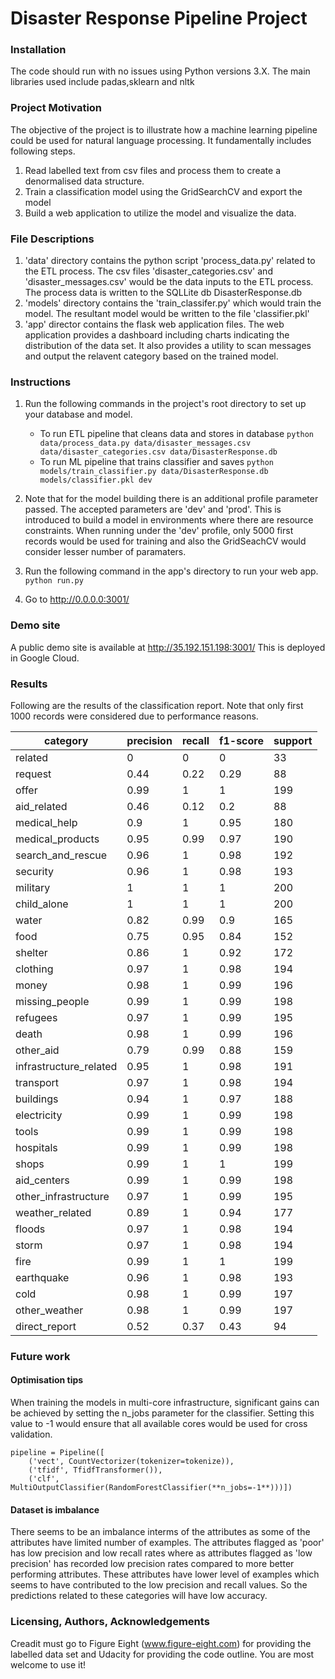 # Disaster Response Pipeline Project
### Installation
The code should run with no issues using Python versions 3.X. The main libraries used include padas,sklearn and nltk

### Project Motivation
The objective of the project is to illustrate how a machine learning pipeline could be used for natural language processing. It fundamentally includes following steps.
1. Read labelled text from csv files and process them to create a denormalised data structure.
2. Train a classification model using the GridSearchCV and export the model
3. Build a web application to utilize the model and visualize the data.
### File Descriptions
1. 'data' directory contains the python script 'process_data.py' related to the ETL process. The csv files 'disaster_categories.csv' and 'disaster_messages.csv' would be the data inputs to the ETL process. The process data is written to the SQLLite db DisasterResponse.db
2. 'models' directory contains the 'train_classifer.py' which would train the model. The resultant model would be written to the file 'classifier.pkl' 
3. 'app' director contains the flask web application files. The web application provides a dashboard including charts indicating the distribution of the data set. It also provides a utility to scan messages and output the relavent category based on the trained model.
### Instructions
1. Run the following commands in the project's root directory to set up your database and model.

    - To run ETL pipeline that cleans data and stores in database
        `python data/process_data.py data/disaster_messages.csv data/disaster_categories.csv data/DisasterResponse.db`
    - To run ML pipeline that trains classifier and saves
        `python models/train_classifier.py data/DisasterResponse.db models/classifier.pkl dev`

2. Note that for the model building there is an additional profile parameter passed. The accepted parameters are 'dev' and 'prod'. This is introduced to build a model in environments where there are resource constraints. When running under the 'dev' profile, only 5000 first records would be used for training and also the GridSeachCV would consider lesser number of paramaters. 

3. Run the following command in the app's directory to run your web app.
    `python run.py`

4. Go to http://0.0.0.0:3001/
### Demo site
A public demo site is available at http://35.192.151.198:3001/ This is deployed in Google Cloud. 
### Results
Following are the results of the classification report. Note that only first 1000 records were considered due to performance reasons. 

| category               | precision | recall | f1-score | support |
|------------------------|-----------|--------|----------|---------|
| related                | 0         | 0      | 0        | 33      | **poor**
| request                | 0.44      | 0.22   | 0.29     | 88      | **poor**
| offer                  | 0.99      | 1      | 1        | 199     |
| aid_related            | 0.46      | 0.12   | 0.2      | 88      | **poor**
| medical_help           | 0.9       | 1      | 0.95     | 180     |
| medical_products       | 0.95      | 0.99   | 0.97     | 190     |
| search_and_rescue      | 0.96      | 1      | 0.98     | 192     |
| security               | 0.96      | 1      | 0.98     | 193     |
| military               | 1         | 1      | 1        | 200     |
| child_alone            | 1         | 1      | 1        | 200     |
| water                  | 0.82      | 0.99   | 0.9      | 165     | **low precision**
| food                   | 0.75      | 0.95   | 0.84     | 152     | **low precision**
| shelter                | 0.86      | 1      | 0.92     | 172     | **low precision**
| clothing               | 0.97      | 1      | 0.98     | 194     |
| money                  | 0.98      | 1      | 0.99     | 196     |
| missing_people         | 0.99      | 1      | 0.99     | 198     |
| refugees               | 0.97      | 1      | 0.99     | 195     |
| death                  | 0.98      | 1      | 0.99     | 196     |
| other_aid              | 0.79      | 0.99   | 0.88     | 159     |
| infrastructure_related | 0.95      | 1      | 0.98     | 191     |
| transport              | 0.97      | 1      | 0.98     | 194     |
| buildings              | 0.94      | 1      | 0.97     | 188     |
| electricity            | 0.99      | 1      | 0.99     | 198     |
| tools                  | 0.99      | 1      | 0.99     | 198     |
| hospitals              | 0.99      | 1      | 0.99     | 198     |
| shops                  | 0.99      | 1      | 1        | 199     |
| aid_centers            | 0.99      | 1      | 0.99     | 198     |
| other_infrastructure   | 0.97      | 1      | 0.99     | 195     |
| weather_related        | 0.89      | 1      | 0.94     | 177     |
| floods                 | 0.97      | 1      | 0.98     | 194     |
| storm                  | 0.97      | 1      | 0.98     | 194     |
| fire                   | 0.99      | 1      | 1        | 199     |
| earthquake             | 0.96      | 1      | 0.98     | 193     |
| cold                   | 0.98      | 1      | 0.99     | 197     |
| other_weather          | 0.98      | 1      | 0.99     | 197     |
| direct_report          | 0.52      | 0.37   | 0.43     | 94      | **poor**
### Future work
#### Optimisation tips
When training the models in multi-core infrastructure, significant gains can be achieved by setting the n_jobs parameter for the classifier. Setting this value to -1 would ensure that all available cores would be used for cross validation.
```
pipeline = Pipeline([
    ('vect', CountVectorizer(tokenizer=tokenize)),
    ('tfidf', TfidfTransformer()),
    ('clf', MultiOutputClassifier(RandomForestClassifier(**n_jobs=-1**)))])
```
#### Dataset is imbalance
There seems to be an imbalance interms of the attributes as some of the attributes have limited number of examples. The attributes flagged as 'poor' has low precision and low recall rates where as attributes flagged as 'low precision' has recorded low precision rates compared to more better performing attributes. These attributes have lower level of examples which seems to have contributed to the low precision and recall values. So the predictions related to these categories will have low accuracy. 
### Licensing, Authors, Acknowledgements
Creadit must go to Figure Eight (www.figure-eight.com) for providing the labelled data set and Udacity for providing the code outline. You are most welcome to use it!

